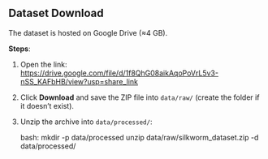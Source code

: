 ## Dataset Download

The dataset is hosted on Google Drive (≈4 GB).

**Steps**:
1. Open the link:  
   https://drive.google.com/file/d/1f8QhG08aikAqoPoVrL5v3-nSS_KAFbHB/view?usp=share_link  
2. Click **Download** and save the ZIP file into `data/raw/` (create the folder if it doesn’t exist).  
3. Unzip the archive into `data/processed/`:

   bash:
   mkdir -p data/processed
   unzip data/raw/silkworm_dataset.zip -d data/processed/
